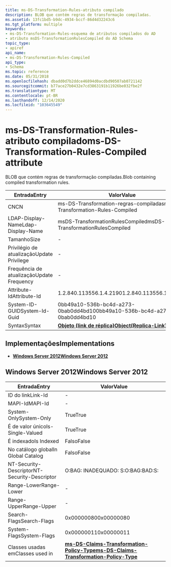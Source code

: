 ```yaml
---
title: ms-DS-Transformation-Rules-atributo compilado
description: BLOB que contém regras de transformação compiladas.
ms.assetid: 13fc1bd5-b9dc-4934-bccf-86d4d32243c6
ms.tgt_platform: multiple
keywords:
- ms-DS-Transformation-Rules-esquema de atributos compilados do AD
- atributo msDS-TransformationRulesCompiled do AD Schema
topic_type:
- apiref
api_name:
- ms-DS-Transformation-Rules-Compiled
api_type:
- Schema
ms.topic: reference
ms.date: 05/31/2018
ms.openlocfilehash: dbadd0d7b2ddce46894d0acdbd90507ab0721142
ms.sourcegitcommit: b77ace27b0432e7cd3863191b11926be032fbe2f
ms.translationtype: MT
ms.contentlocale: pt-BR
ms.lasthandoff: 12/14/2020
ms.locfileid: "103645549"
---
```

# <a name="ms-ds-transformation-rules-compiled-attribute"></a><span data-ttu-id="8f21c-105">ms-DS-Transformation-Rules-atributo compilado</span><span class="sxs-lookup"><span data-stu-id="8f21c-105">ms-DS-Transformation-Rules-Compiled attribute</span></span>

<span data-ttu-id="8f21c-106">BLOB que contém regras de transformação compiladas.</span><span class="sxs-lookup"><span data-stu-id="8f21c-106">Blob containing compiled transformation rules.</span></span>



| <span data-ttu-id="8f21c-107">Entrada</span><span class="sxs-lookup"><span data-stu-id="8f21c-107">Entry</span></span> | <span data-ttu-id="8f21c-108">Valor</span><span class="sxs-lookup"><span data-stu-id="8f21c-108">Value</span></span> |
|-------------------|-------------------------------------------------------|
| <span data-ttu-id="8f21c-109">CN</span><span class="sxs-lookup"><span data-stu-id="8f21c-109">CN</span></span>                | <span data-ttu-id="8f21c-110">ms-DS-Transformation-regras-compiladas</span><span class="sxs-lookup"><span data-stu-id="8f21c-110">ms-DS-Transformation-Rules-Compiled</span></span>                   |
| <span data-ttu-id="8f21c-111">LDAP-Display-Name</span><span class="sxs-lookup"><span data-stu-id="8f21c-111">Ldap-Display-Name</span></span> | <span data-ttu-id="8f21c-112">msDS-TransformationRulesCompiled</span><span class="sxs-lookup"><span data-stu-id="8f21c-112">msDS-TransformationRulesCompiled</span></span>                      |
| <span data-ttu-id="8f21c-113">Tamanho</span><span class="sxs-lookup"><span data-stu-id="8f21c-113">Size</span></span>              | \-                                                    |
| <span data-ttu-id="8f21c-114">Privilégio de atualização</span><span class="sxs-lookup"><span data-stu-id="8f21c-114">Update Privilege</span></span>  | \-                                                    |
| <span data-ttu-id="8f21c-115">Frequência de atualização</span><span class="sxs-lookup"><span data-stu-id="8f21c-115">Update Frequency</span></span>  | \-                                                    |
| <span data-ttu-id="8f21c-116">Attribute-Id</span><span class="sxs-lookup"><span data-stu-id="8f21c-116">Attribute-Id</span></span>      | <span data-ttu-id="8f21c-117">1.2.840.113556.1.4.2190</span><span class="sxs-lookup"><span data-stu-id="8f21c-117">1.2.840.113556.1.4.2190</span></span>                               |
| <span data-ttu-id="8f21c-118">System-ID-GUID</span><span class="sxs-lookup"><span data-stu-id="8f21c-118">System-Id-Guid</span></span>    | <span data-ttu-id="8f21c-119">0bb49a10-536b-bc4d-a273-0bab0dd4bd10</span><span class="sxs-lookup"><span data-stu-id="8f21c-119">0bb49a10-536b-bc4d-a273-0bab0dd4bd10</span></span>                  |
| <span data-ttu-id="8f21c-120">Syntax</span><span class="sxs-lookup"><span data-stu-id="8f21c-120">Syntax</span></span>            | [<span data-ttu-id="8f21c-121">**Objeto (link de réplica)**</span><span class="sxs-lookup"><span data-stu-id="8f21c-121">**Object(Replica-Link)**</span></span>](s-object-replica-link.md) |



## <a name="implementations"></a><span data-ttu-id="8f21c-122">Implementações</span><span class="sxs-lookup"><span data-stu-id="8f21c-122">Implementations</span></span>

-   [<span data-ttu-id="8f21c-123">**Windows Server 2012**</span><span class="sxs-lookup"><span data-stu-id="8f21c-123">**Windows Server 2012**</span></span>](#windows-server-2012)

## <a name="windows-server-2012"></a><span data-ttu-id="8f21c-124">Windows Server 2012</span><span class="sxs-lookup"><span data-stu-id="8f21c-124">Windows Server 2012</span></span>



| <span data-ttu-id="8f21c-125">Entrada</span><span class="sxs-lookup"><span data-stu-id="8f21c-125">Entry</span></span> | <span data-ttu-id="8f21c-126">Valor</span><span class="sxs-lookup"><span data-stu-id="8f21c-126">Value</span></span> |
|------------------------|-----------------------------------------------------------------------------------------------------|
| <span data-ttu-id="8f21c-127">ID do link</span><span class="sxs-lookup"><span data-stu-id="8f21c-127">Link-Id</span></span>                | \-                                                                                                  |
| <span data-ttu-id="8f21c-128">MAPI-Id</span><span class="sxs-lookup"><span data-stu-id="8f21c-128">MAPI-Id</span></span>                | \-                                                                                                  |
| <span data-ttu-id="8f21c-129">System-Only</span><span class="sxs-lookup"><span data-stu-id="8f21c-129">System-Only</span></span>            | <span data-ttu-id="8f21c-130">True</span><span class="sxs-lookup"><span data-stu-id="8f21c-130">True</span></span>                                                                                                |
| <span data-ttu-id="8f21c-131">É de valor único</span><span class="sxs-lookup"><span data-stu-id="8f21c-131">Is-Single-Valued</span></span>       | <span data-ttu-id="8f21c-132">True</span><span class="sxs-lookup"><span data-stu-id="8f21c-132">True</span></span>                                                                                                |
| <span data-ttu-id="8f21c-133">É indexado</span><span class="sxs-lookup"><span data-stu-id="8f21c-133">Is Indexed</span></span>             | <span data-ttu-id="8f21c-134">Falso</span><span class="sxs-lookup"><span data-stu-id="8f21c-134">False</span></span>                                                                                               |
| <span data-ttu-id="8f21c-135">No catálogo global</span><span class="sxs-lookup"><span data-stu-id="8f21c-135">In Global Catalog</span></span>      | <span data-ttu-id="8f21c-136">Falso</span><span class="sxs-lookup"><span data-stu-id="8f21c-136">False</span></span>                                                                                               |
| <span data-ttu-id="8f21c-137">NT-Security-Descriptor</span><span class="sxs-lookup"><span data-stu-id="8f21c-137">NT-Security-Descriptor</span></span> | <span data-ttu-id="8f21c-138">O:BAG: INADEQUADO: S:</span><span class="sxs-lookup"><span data-stu-id="8f21c-138">O:BAG:BAD:S:</span></span>                                                                                        |
| <span data-ttu-id="8f21c-139">Range-Lower</span><span class="sxs-lookup"><span data-stu-id="8f21c-139">Range-Lower</span></span>            | \-                                                                                                  |
| <span data-ttu-id="8f21c-140">Range-Upper</span><span class="sxs-lookup"><span data-stu-id="8f21c-140">Range-Upper</span></span>            | \-                                                                                                  |
| <span data-ttu-id="8f21c-141">Search-Flags</span><span class="sxs-lookup"><span data-stu-id="8f21c-141">Search-Flags</span></span>           | <span data-ttu-id="8f21c-142">0x00000080</span><span class="sxs-lookup"><span data-stu-id="8f21c-142">0x00000080</span></span>                                                                                          |
| <span data-ttu-id="8f21c-143">System-Flags</span><span class="sxs-lookup"><span data-stu-id="8f21c-143">System-Flags</span></span>           | <span data-ttu-id="8f21c-144">0x00000011</span><span class="sxs-lookup"><span data-stu-id="8f21c-144">0x00000011</span></span>                                                                                          |
| <span data-ttu-id="8f21c-145">Classes usadas em</span><span class="sxs-lookup"><span data-stu-id="8f21c-145">Classes used in</span></span>        | [<span data-ttu-id="8f21c-146">**ms-DS-Claims-Transformation-Policy-Type**</span><span class="sxs-lookup"><span data-stu-id="8f21c-146">**ms-DS-Claims-Transformation-Policy-Type**</span></span>](c-msds-claimstransformationpolicytype.md)<br/> |



 

 





